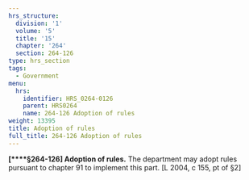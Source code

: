 ```yaml
---
hrs_structure:
  division: '1'
  volume: '5'
  title: '15'
  chapter: '264'
  section: 264-126
type: hrs_section
tags:
  - Government
menu:
  hrs:
    identifier: HRS_0264-0126
    parent: HRS0264
    name: 264-126 Adoption of rules
weight: 13395
title: Adoption of rules
full_title: 264-126 Adoption of rules
---
```

**[****§264-126] Adoption of rules.** The department may adopt rules pursuant to chapter 91 to implement this part. [L 2004, c 155, pt of §2]